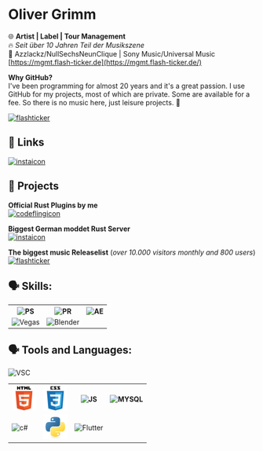 # Oliver Grimm
🌐 **Artist | Label | Tour Management**\
🔥 *Seit über 10 Jahren Teil der Musikszene*\
🎵 Azzlackz/NullSechsNeunClique | Sony Music/Universal Music\
[https://mgmt.flash-ticker.de](https://mgmt.flash-ticker.de/)

**Why GitHub?** \
I've been programming for almost 20 years and it's a great passion. I use GitHub for my projects, most of which are private. Some are available for a fee.
So there is no music here, just leisure projects. 👑

[![flashticker](https://releases.flash-ticker.de/wp-content/uploads/2023/06/KENTHA-LOGO-ALT-v3-1.png)](https://flash-ticker.de)


## 🔗 Links
<a href="https://www.instagram.com/flashticker__/" target="_blank"><img alt="instaicon" src="https://upload.wikimedia.org/wikipedia/commons/thumb/a/a5/Instagram_icon.png/600px-Instagram_icon.png" width="50" /></a>


## 🔗 Projects
**Official Rust Plugins by me**\
<a href="https://codefling.com/mynameis" target="_blank"><img alt="codeflingicon" src="https://codefling.com/uploads/set_resources_13/cf0d9ad89a1246bdc528542aa98e2147_cf_logo_23_res.png" width="50" /></a>

**Biggest German moddet Rust Server**\
<a href="https://rustflash.de" target="_blank"><img alt="instaicon" src="https://rustflash.de/wp-content/themes/RustFlash/images/Icontransparent.png" width="50" /></a>

**The biggest  music Releaselist** (*over 10.000 visitors monthly and 800 users*)\
[![flashticker](https://releases.flash-ticker.de/wp-content/uploads/2023/06/KENTHA-LOGO-ALT-v3-1.png)](https://flash-ticker.de)

## 🗣️ Skills:
<table>
 <tr>
    <th><img src="https://www.adobe.com/content/dam/shared/images/product-icons/svg/photoshop.svg" alt="PS" width="50"/>
</th>
    <th><img src="https://www.adobe.com/content/dam/shared/images/product-icons/svg/premiere.svg" alt="PR" width="50"/>
</th>
    <th><img src="https://www.adobe.com/content/dam/shared/images/product-icons/svg/after-effects.svg" alt="AE" width="50"/>
</th>
 </tr>
 <tr>
   <td><img src="https://www.vegascreativesoftware.com/fileadmin/user_upload/products/vegas_pro/21/features/i_0b3a01/vegas-features-pro-icon.svg" alt="Vegas" width="50"/>
</td>
     <td><img src="https://upload.wikimedia.org/wikipedia/commons/thumb/0/0c/Blender_logo_no_text.svg/2503px-Blender_logo_no_text.svg.png" alt="Blender" width="50"/>
</td>
  </tr>
</table>

## 🗣️ Tools and Languages:
<img src="https://upload.wikimedia.org/wikipedia/commons/thumb/9/9a/Visual_Studio_Code_1.35_icon.svg/2048px-Visual_Studio_Code_1.35_icon.svg.png" alt="VSC" width="50"/>
<table>
 <tr>
    <th><img src="https://raw.githubusercontent.com/devicons/devicon/master/icons/html5/html5-original-wordmark.svg" alt="HTML" width="50"/></th>
    <th><img src="https://raw.githubusercontent.com/devicons/devicon/master/icons/css3/css3-original-wordmark.svg" alt="CSS" width="50"/>
</th>
    <th><img src="https://cdn.iconscout.com/icon/free/png-256/free-javascript-2038874-1720087.png" alt="JS" width="50"/>
     <th><img src="https://cdn4.iconfinder.com/data/icons/logos-3/181/MySQL-512.png" alt="MYSQL" width="50"/>
</th>
</th>
 </tr>
 <tr>
   <td><img src="https://static-00.iconduck.com/assets.00/c-sharp-c-icon-456x512-9sej0lrz.png" alt="c#" width="50"/>
</td>
     <td><img src="https://raw.githubusercontent.com/devicons/devicon/master/icons/python/python-original.svg" alt="PY" width="50"/>
</td>
     <td><img src="https://storage.googleapis.com/cms-storage-bucket/a9d6ce81aee44ae017ee.png" alt="Flutter" width="50"/>
</td>
  </tr>
</table>












